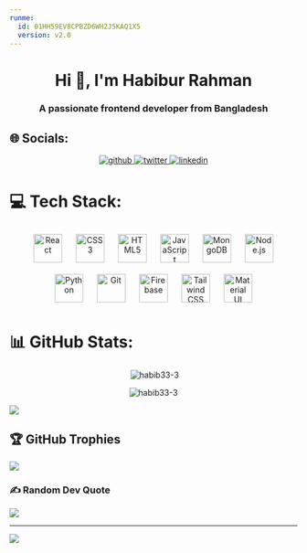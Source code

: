 ```yaml
---
runme:
  id: 01HH59EV8CPBZD6WH2J5KAQ1X5
  version: v2.0
---
```


<h1 align="center">Hi 👋, I'm Habibur Rahman</h1>
<h3 align="center">A passionate frontend developer from Bangladesh </h3>

## 🌐 Socials:

<div align="center">
<a href="https://github.com/habib33-3" target="_blank">
<img src=https://img.shields.io/badge/github-%2324292e.svg?&style=for-the-badge&logo=github&logoColor=white alt=github style="margin-bottom: 5px;" />
</a>
<a href="https://twitter.com/_habib7" target="_blank">
<img src=https://img.shields.io/badge/twitter-%2300acee.svg?&style=for-the-badge&logo=twitter&logoColor=white alt=twitter style="margin-bottom: 5px;" />
</a>

</a>
<a href="https://www.linkedin.com/in/habibur-rahman44/" target="_blank">
<img src=https://img.shields.io/badge/linkedin-%231E77B5.svg?&style=for-the-badge&logo=linkedin&logoColor=white alt=linkedin style="margin-bottom: 5px;" />
</a>


</a>  
</div>  

# 💻 Tech Stack:

<div align="center">  
<img style="margin: 10px" src="https://profilinator.rishav.dev/skills-assets/react-original-wordmark.svg" alt="React" height="50" />  
<img style="margin: 10px" src="https://profilinator.rishav.dev/skills-assets/css3-original-wordmark.svg" alt="CSS3" height="50" />  
<img style="margin: 10px" src="https://profilinator.rishav.dev/skills-assets/html5-original-wordmark.svg" alt="HTML5" height="50" />  
<img style="margin: 10px" src="https://profilinator.rishav.dev/skills-assets/javascript-original.svg" alt="JavaScript" height="50" />  
<img style="margin: 10px" src="https://profilinator.rishav.dev/skills-assets/mongodb-original-wordmark.svg"
alt="MongoDB" height="50" />  
<img style="margin: 10px" src="https://profilinator.rishav.dev/skills-assets/nodejs-original-wordmark.svg" alt="Node.js" height="50" /> 
<img style="margin: 10px" src="https://profilinator.rishav.dev/skills-assets/python-original.svg" alt="Python" height="50" /> 
<img style="margin: 10px" src="https://profilinator.rishav.dev/skills-assets/git-scm-icon.svg" alt="Git" height="50" /> 

<img style="margin: 10px" src="https://profilinator.rishav.dev/skills-assets/firebase.png" alt="Firebase" height="50" />  
<img style="margin: 10px" src="https://profilinator.rishav.dev/skills-assets/tailwindcss.svg" alt="Tailwind CSS" height="50" />  
<img style="margin: 10px" src="https://profilinator.rishav.dev/skills-assets/mui.png" alt="Material UI" height="50" />  
</div>

# 📊 GitHub Stats:

<p align="center">&nbsp;<img align="center" src="https://github-readme-stats-six-eosin-19.vercel.app/api?username=habib33-3&show_icons=true&locale=en" alt="habib33-3" /></p>

<p align="center"><img align="center" src="https://github-readme-streak-stats.herokuapp.com/?user=habib33-3&" alt="habib33-3" /></p>

![](https://github-readme-stats-six-eosin-19.vercel.app/api/top-langs/?username=habib33-3&theme=dark&hide_border=false&include_all_commits=true&count_private=true&layout=donut&langs_count=20&size_weight=0.5&count_weight=0.5)

## 🏆 GitHub Trophies

![](https://github-profile-trophy.vercel.app/?username=habib33-3&theme=radical&no-frame=false&no-bg=true&margin-w=4)

### ✍️ Random Dev Quote

![](https://quotes-github-readme.vercel.app/api?type=horizontal&theme=radical)

---

[![](https://visitcount.itsvg.in/api?id=habib33-3&icon=0&color=0)](https://visitcount.itsvg.in)


